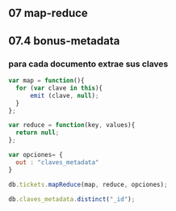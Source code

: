 ## 07 map-reduce

## 07.4 bonus-metadata

### para cada documento extrae sus claves

```javascript
var map = function(){
  for (var clave in this){
      emit (clave, null);
  }
};

var reduce = function(key, values){
  return null;
};

var opciones= {
  out : "claves_metadata"
}

db.tickets.mapReduce(map, reduce, opciones);

db.claves_metadata.distinct("_id");
```
